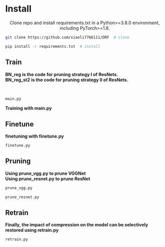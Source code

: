 # Install

<p align="center">  
 Clone repo and install requirements.txt in a Python>=3.8.0 environment, including PyTorch>=1.8.
</p>   


```bash
git clone https://github.com/xiaoli7766111/DRF  # clone

pip install -r requirements.txt  # install
```

##  Train

**BN_reg is the code for pruning strategy I of ResNets.**<br> **BN_reg_st2 is the code for pruning strategy II of ResNets.**

<br>

```bash
main.py
```
**Training with main.py**

##  Finetune
**finetuning with finetune.py**<br>
```bash
finetune.py
```

##  Pruning
 **Using prune_vgg.py to prune VGGNet** <br>
**Using prune_resnet.py to prune ResNet** <br>
```bash
prune_vgg.py

prune_resnet.py
```

##  Retrain
**Finally, the impact of compression on the model can be selectively restored using retrain.py** <br>
```bash
retrain.py
```
